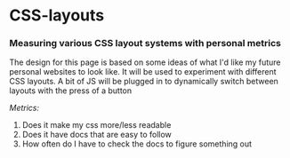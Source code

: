 # CSS-layouts

### **Measuring various CSS layout systems with personal metrics**

The design for this page is based on some ideas of what I'd like my future personal websites to look like.
It will be used to experiment with different CSS layouts.
A bit of JS will be plugged in to dynamically switch between layouts with the press of a button

_Metrics:_

1. Does it make my css more/less readable
2. Does it have docs that are easy to follow
3. How often do I have to check the docs to figure something out
